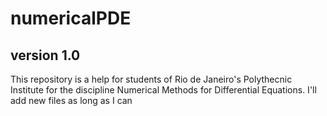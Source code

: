 # numericalPDE
## version 1.0
This repository is a help for students of Rio de Janeiro's Polythecnic Institute for the discipline Numerical Methods for Differential Equations.
I'll add new files as long as I can
